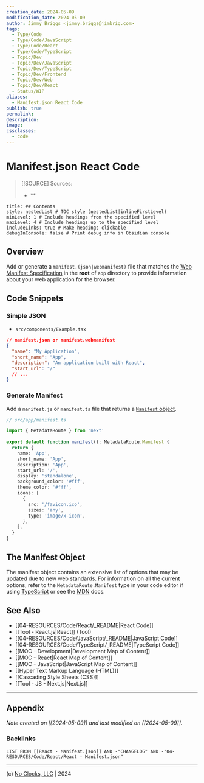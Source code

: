 ```yaml
---
creation_date: 2024-05-09
modification_date: 2024-05-09
author: Jimmy Briggs <jimmy.briggs@jimbrig.com>
tags:
  - Type/Code
  - Type/Code/JavaScript
  - Type/Code/React
  - Type/Code/TypeScript
  - Topic/Dev
  - Topic/Dev/JavaScript
  - Topic/Dev/TypeScript
  - Topic/Dev/Frontend
  - Topic/Dev/Web
  - Topic/Dev/React
  - Status/WIP
aliases:
  - Manifest.json React Code
publish: true
permalink:
description:
image:
cssclasses:
  - code
---
```


# Manifest.json React Code

> [!SOURCE] Sources:
> - **

```table-of-contents
title: ## Contents 
style: nestedList # TOC style (nestedList|inlineFirstLevel)
minLevel: 1 # Include headings from the specified level
maxLevel: 4 # Include headings up to the specified level
includeLinks: true # Make headings clickable
debugInConsole: false # Print debug info in Obsidian console
```

## Overview

Add or generate a `manifest.(json|webmanifest)` file that matches the [Web Manifest Specification](https://developer.mozilla.org/docs/Web/Manifest) in the **root** of `app` directory to provide information about your web application for the browser.

## Code Snippets

### Simple JSON

- `src/components/Example.tsx`

```json
// manifest.json or manifest.webmanifest
{
  "name": "My Application",
  "short_name": "App",
  "description": "An application built with React",
  "start_url": "/"
  // ...
}
```

### Generate Manifest

Add a `manifest.js` or `manifest.ts` file that returns a [`Manifest` object](https://nextjs.org/docs/app/api-reference/file-conventions/metadata/manifest#manifest-object).

```typescript
// src/app/manifest.ts

import { MetadataRoute } from 'next'
 
export default function manifest(): MetadataRoute.Manifest {
  return {
    name: 'App',
    short_name: 'App',
    description: 'App',
    start_url: '/',
    display: 'standalone',
    background_color: '#fff',
    theme_color: '#fff',
    icons: [
      {
        src: '/favicon.ico',
        sizes: 'any',
        type: 'image/x-icon',
      },
    ],
  }
}
```

## The Manifest Object

The manifest object contains an extensive list of options that may be updated due to new web standards. For information on all the current options, refer to the `MetadataRoute.Manifest` type in your code editor if using [TypeScript](https://nextjs.org/docs/app/building-your-application/configuring/typescript#typescript-plugin) or see the [MDN](https://developer.mozilla.org/docs/Web/Manifest) docs.



## See Also

- [[04-RESOURCES/Code/React/_README|React Code]]
- [[Tool - React.js|React]] (Tool)
- [[04-RESOURCES/Code/JavaScript/_README|JavaScript Code]]
- [[04-RESOURCES/Code/TypeScript/_README|TypeScript Code]]
- [[MOC - Development|Development Map of Content]]
- [[MOC - React|React Map of Content]]
- [[MOC - JavaScript|JavaScript Map of Content]]
- [[Hyper Text Markup Language (HTML)]]
- [[Cascading Style Sheets (CSS)]]
- [[Tool - JS - Next.js|Next.js]]


***

## Appendix

*Note created on [[2024-05-09]] and last modified on [[2024-05-09]].*

### Backlinks

```dataview
LIST FROM [[React - Manifest.json]] AND -"CHANGELOG" AND -"04-RESOURCES/Code/React/React - Manifest.json"
```

***

(c) [No Clocks, LLC](https://github.com/noclocks) | 2024
